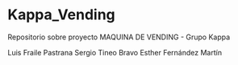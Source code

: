 # Kappa_Vending
Repositorio sobre proyecto MAQUINA DE VENDING - Grupo Kappa

Luis Fraile Pastrana
Sergio Tineo Bravo
Esther Fernández Martín

